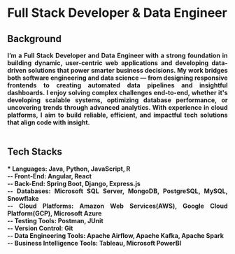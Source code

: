 # Full Stack Developer & Data Engineer


## Background

<div align="justify">
  
<b> I’m a Full Stack Developer and Data Engineer with a strong foundation in building dynamic, user-centric web applications and developing data-driven solutions that power smarter business decisions. My work bridges both software engineering and data science — from designing responsive frontends to creating automated data pipelines and insightful dashboards. I enjoy solving complex challenges end-to-end, whether it's developing scalable systems, optimizing database performance, or uncovering trends through advanced analytics. With experience in cloud platforms, I aim to build reliable, efficient, and impactful tech solutions that align code with insight. </b>  
<br>
</div>
  
## Tech Stacks <br>

<div align="justify">
<b> 
* Languages: Java, Python, JavaScript, R  <br> 
-- Front-End: Angular, React <br>
-- Back-End: Spring Boot, Django, Express.js <br>
-- Databases: Microsoft SQL Server, MongoDB, PostgreSQL, MySQL, Snowflake <br>
-- Cloud Platforms: Amazon Web Services(AWS), Google Cloud Platform(GCP), Microsoft Azure <br>
-- Testing Tools: Postman, JUnit <br>
-- Version Control: Git <br>
-- Data Engineering Tools: Apache Airflow, Apache Kafka, Apache Spark <br>
-- Business Intelligence Tools: Tableau, Microsoft PowerBI <br>
</b>

</div>


